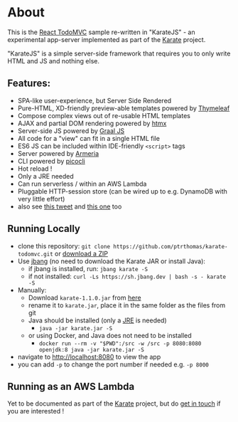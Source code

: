 # About
This is the [React TodoMVC](http://todomvc.com/examples/react/) sample re-written in "KarateJS" - an experimental app-server implemented as part of the [Karate](https://github.com/intuit/karate) project.

"KarateJS" is a simple server-side framework that requires you to only write HTML and JS and nothing else.

## Features:
* SPA-like user-experience, but Server Side Rendered
* Pure-HTML, XD-friendly preview-able templates powered by [Thymeleaf](https://www.thymeleaf.org)
* Compose complex views out of re-usable HTML templates
* AJAX and partial DOM rendering powered by [htmx](https://htmx.org)
* Server-side JS powered by [Graal JS](https://www.graalvm.org)
* All code for a "view" can fit in a single HTML file
* ES6 JS can be included within IDE-friendly `<script>` tags
* Server powered by [Armeria](https://armeria.dev)
* CLI powered by [picocli](https://picocli.info)
* Hot reload !
* Only a JRE needed
* Can run serverless / within an AWS Lambda
* Pluggable HTTP-session store (can be wired up to e.g. DynamoDB with very little effort)
* also see [this tweet](https://twitter.com/ptrthomas/status/1335611577270038528) and [this one](https://twitter.com/KarateDSL/status/1434487117426532356) too

## Running Locally
* clone this repository: `git clone https://github.com/ptrthomas/karate-todomvc.git` or [download a ZIP](https://github.com/ptrthomas/karate-todomvc/archive/main.zip)
* Use [jbang](https://jbang.dev) (no need to download the Karate JAR or install Java):
  * if jbang is installed, run: `jbang karate -S`
  * if not installed: `curl -Ls https://sh.jbang.dev | bash -s - karate -S`
* Manually:
  * Download `karate-1.1.0.jar` from [here](https://github.com/intuit/karate/releases/tag/v1.1.0)
  * rename it to `karate.jar`, place it in the same folder as the files from git
  * Java should be installed (only a [JRE](http://www.oracle.com/technetwork/java/javase/downloads/index.html) is needed)
    * `java -jar karate.jar -S`
  * or using Docker, and Java does not need to be installed
    * `docker run --rm -v "$PWD":/src -w /src -p 8080:8080 openjdk:8 java -jar karate.jar -S`
* navigate to [http://localhost:8080](http://localhost:8080) to view the app
* you can add `-p` to change the port number if needed e.g. `-p 8000`

## Running as an AWS Lambda
Yet to be documented as part of the [Karate](https://github.com/intuit/karate) project, but do [get in touch](https://github.com/ptrthomas) if you are interested !
